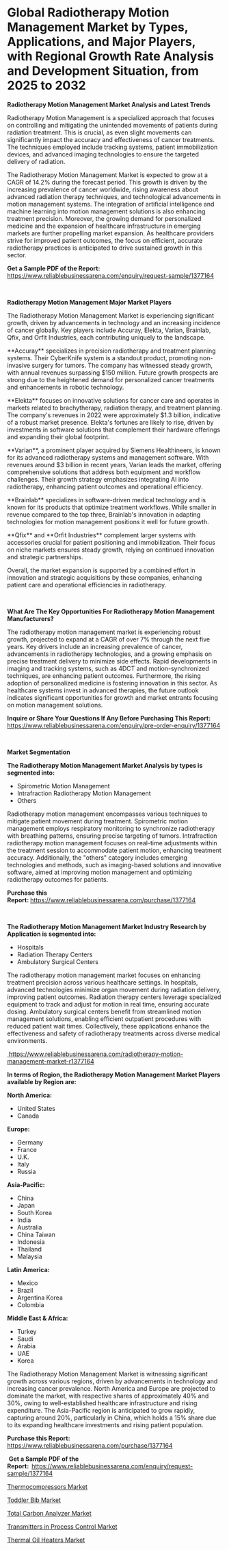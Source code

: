 <p><h1>Global Radiotherapy Motion Management Market by Types, Applications, and Major Players, with Regional Growth Rate Analysis and Development Situation, from 2025 to 2032</h1></p><p><strong>Radiotherapy Motion Management Market Analysis and Latest Trends</strong></p>
<p><p>Radiotherapy Motion Management is a specialized approach that focuses on controlling and mitigating the unintended movements of patients during radiation treatment. This is crucial, as even slight movements can significantly impact the accuracy and effectiveness of cancer treatments. The techniques employed include tracking systems, patient immobilization devices, and advanced imaging technologies to ensure the targeted delivery of radiation.</p><p>The Radiotherapy Motion Management Market is expected to grow at a CAGR of 14.2% during the forecast period. This growth is driven by the increasing prevalence of cancer worldwide, rising awareness about advanced radiation therapy techniques, and technological advancements in motion management systems. The integration of artificial intelligence and machine learning into motion management solutions is also enhancing treatment precision. Moreover, the growing demand for personalized medicine and the expansion of healthcare infrastructure in emerging markets are further propelling market expansion. As healthcare providers strive for improved patient outcomes, the focus on efficient, accurate radiotherapy practices is anticipated to drive sustained growth in this sector.</p></p>
<p><strong>Get a Sample PDF of the Report:&nbsp;</strong> <a href="https://www.reliablebusinessarena.com/enquiry/request-sample/1377164?utm_campaign=3569&utm_medium=2&utm_source=Github&utm_content=ia&utm_term=28032025&utm_id=radiotherapy-motion-management">https://www.reliablebusinessarena.com/enquiry/request-sample/1377164</a></p>
<p>&nbsp;</p>
<p><strong>Radiotherapy Motion Management Major Market Players</strong></p>
<p><p>The Radiotherapy Motion Management Market is experiencing significant growth, driven by advancements in technology and an increasing incidence of cancer globally. Key players include Accuray, Elekta, Varian, Brainlab, Qfix, and Orfit Industries, each contributing uniquely to the landscape.</p><p>**Accuray** specializes in precision radiotherapy and treatment planning systems. Their CyberKnife system is a standout product, promoting non-invasive surgery for tumors. The company has witnessed steady growth, with annual revenues surpassing $150 million. Future growth prospects are strong due to the heightened demand for personalized cancer treatments and enhancements in robotic technology.</p><p>**Elekta** focuses on innovative solutions for cancer care and operates in markets related to brachytherapy, radiation therapy, and treatment planning. The company's revenues in 2022 were approximately $1.3 billion, indicative of a robust market presence. Elekta's fortunes are likely to rise, driven by investments in software solutions that complement their hardware offerings and expanding their global footprint.</p><p>**Varian**, a prominent player acquired by Siemens Healthineers, is known for its advanced radiotherapy systems and management software. With revenues around $3 billion in recent years, Varian leads the market, offering comprehensive solutions that address both equipment and workflow challenges. Their growth strategy emphasizes integrating AI into radiotherapy, enhancing patient outcomes and operational efficiency.</p><p>**Brainlab** specializes in software-driven medical technology and is known for its products that optimize treatment workflows. While smaller in revenue compared to the top three, Brainlab's innovation in adapting technologies for motion management positions it well for future growth.</p><p>**Qfix** and **Orfit Industries** complement larger systems with accessories crucial for patient positioning and immobilization. Their focus on niche markets ensures steady growth, relying on continued innovation and strategic partnerships.</p><p>Overall, the market expansion is supported by a combined effort in innovation and strategic acquisitions by these companies, enhancing patient care and operational efficiencies in radiotherapy.</p></p>
<p>&nbsp;</p>
<p><strong>What Are The Key Opportunities For Radiotherapy Motion Management Manufacturers?</strong></p>
<p><p>The radiotherapy motion management market is experiencing robust growth, projected to expand at a CAGR of over 7% through the next five years. Key drivers include an increasing prevalence of cancer, advancements in radiotherapy technologies, and a growing emphasis on precise treatment delivery to minimize side effects. Rapid developments in imaging and tracking systems, such as 4DCT and motion-synchronized techniques, are enhancing patient outcomes. Furthermore, the rising adoption of personalized medicine is fostering innovation in this sector. As healthcare systems invest in advanced therapies, the future outlook indicates significant opportunities for growth and market entrants focusing on motion management solutions.</p></p>
<p><strong>Inquire or Share Your Questions If Any Before Purchasing This Report:</strong> <a href="https://www.reliablebusinessarena.com/enquiry/pre-order-enquiry/1377164?utm_campaign=3569&utm_medium=2&utm_source=Github&utm_content=ia&utm_term=28032025&utm_id=radiotherapy-motion-management">https://www.reliablebusinessarena.com/enquiry/pre-order-enquiry/1377164</a></p>
<p>&nbsp;</p>
<p><strong>Market Segmentation</strong></p>
<p><strong>The Radiotherapy Motion Management Market Analysis by types is segmented into:</strong></p>
<p><ul><li>Spirometric Motion Management</li><li>Intrafraction Radiotherapy Motion Management</li><li>Others</li></ul></p>
<p><p>Radiotherapy motion management encompasses various techniques to mitigate patient movement during treatment. Spirometric motion management employs respiratory monitoring to synchronize radiotherapy with breathing patterns, ensuring precise targeting of tumors. Intrafraction radiotherapy motion management focuses on real-time adjustments within the treatment session to accommodate patient motion, enhancing treatment accuracy. Additionally, the "others" category includes emerging technologies and methods, such as imaging-based solutions and innovative software, aimed at improving motion management and optimizing radiotherapy outcomes for patients.</p></p>
<p><strong>Purchase this Report:&nbsp;</strong><a href="https://www.reliablebusinessarena.com/purchase/1377164?utm_campaign=3569&utm_medium=2&utm_source=Github&utm_content=ia&utm_term=28032025&utm_id=radiotherapy-motion-management">https://www.reliablebusinessarena.com/purchase/1377164</a></p>
<p>&nbsp;</p>
<p><strong>The Radiotherapy Motion Management Market Industry Research by Application is segmented into:</strong></p>
<p><ul><li>Hospitals</li><li>Radiation Therapy Centers</li><li>Ambulatory Surgical Centers</li></ul></p>
<p><p>The radiotherapy motion management market focuses on enhancing treatment precision across various healthcare settings. In hospitals, advanced technologies minimize organ movement during radiation delivery, improving patient outcomes. Radiation therapy centers leverage specialized equipment to track and adjust for motion in real time, ensuring accurate dosing. Ambulatory surgical centers benefit from streamlined motion management solutions, enabling efficient outpatient procedures with reduced patient wait times. Collectively, these applications enhance the effectiveness and safety of radiotherapy treatments across diverse medical environments.</p></p>
<p><a href="https://www.reliablebusinessarena.com/radiotherapy-motion-management-market-r1377164?utm_campaign=3569&utm_medium=2&utm_source=Github&utm_content=ia&utm_term=28032025&utm_id=radiotherapy-motion-management">&nbsp;https://www.reliablebusinessarena.com/radiotherapy-motion-management-market-r1377164</a></p>
<p><strong>In terms of Region, the Radiotherapy Motion Management Market Players available by Region are:</strong></p>
<p>
    <p> <strong> North America: </strong>
        <ul>
            <li>United States</li>
            <li>Canada</li>
        </ul>
        </p> 
    <p> <strong> Europe: </strong>
        <ul>
            <li>Germany</li>
            <li>France</li>
            <li>U.K.</li>
            <li>Italy</li>
            <li>Russia</li>
        </ul>
        </p> 
    <p> <strong> Asia-Pacific: </strong>
        <ul>
            <li>China</li>
            <li>Japan</li>
            <li>South Korea</li>
            <li>India</li>
            <li>Australia</li>
            <li>China Taiwan</li>
            <li>Indonesia</li>
            <li>Thailand</li>
            <li>Malaysia</li>
        </ul>
        </p> 
    <p> <strong> Latin America: </strong>
        <ul>
            <li>Mexico</li>
            <li>Brazil</li>
            <li>Argentina Korea</li>
            <li>Colombia</li>
        </ul>
        </p> 
    <p> <strong> Middle East & Africa: </strong>
        <ul>
            <li>Turkey</li>
            <li>Saudi</li>
            <li>Arabia</li>
            <li>UAE</li>
            <li>Korea</li>
        </ul>
    </p>
    </p>
<p><p>The Radiotherapy Motion Management Market is witnessing significant growth across various regions, driven by advancements in technology and increasing cancer prevalence. North America and Europe are projected to dominate the market, with respective shares of approximately 40% and 30%, owing to well-established healthcare infrastructure and rising expenditure. The Asia-Pacific region is anticipated to grow rapidly, capturing around 20%, particularly in China, which holds a 15% share due to its expanding healthcare investments and rising patient population.</p></p>
<p><strong>Purchase this Report: </strong><a href="https://www.reliablebusinessarena.com/purchase/1377164?utm_campaign=3569&utm_medium=2&utm_source=Github&utm_content=ia&utm_term=28032025&utm_id=radiotherapy-motion-management">https://www.reliablebusinessarena.com/purchase/1377164</a></p>
<p>&nbsp;<strong>Get a Sample PDF of the Report:&nbsp;&nbsp;</strong><a href="https://www.reliablebusinessarena.com/enquiry/request-sample/1377164?utm_campaign=3569&utm_medium=2&utm_source=Github&utm_content=ia&utm_term=28032025&utm_id=radiotherapy-motion-management">https://www.reliablebusinessarena.com/enquiry/request-sample/1377164</a></p>
<p><strong></strong></p>
<p><p><a href="https://www.linkedin.com/pulse/global-thermocompressors-market-size-2025-2032-insights-q8fne?utm_campaign=3569&utm_medium=2&utm_source=Github&utm_content=ia&utm_term=28032025&utm_id=radiotherapy-motion-management">Thermocompressors Market</a></p><p><a href="https://github.com/haajipauget/Market-Research-Report-List-1/blob/main/toddler-bib-market.md?utm_campaign=3569&utm_medium=2&utm_source=Github&utm_content=ia&utm_term=28032025&utm_id=radiotherapy-motion-management">Toddler Bib Market</a></p><p><a href="https://www.linkedin.com/pulse/state-total-carbon-analyzer-market-projected-growth-cagr-lj79e?utm_campaign=3569&utm_medium=2&utm_source=Github&utm_content=ia&utm_term=28032025&utm_id=radiotherapy-motion-management">Total Carbon Analyzer Market</a></p><p><a href="https://www.linkedin.com/pulse/transmitters-process-control-market-report-2025-2032-cagr-wyyne?utm_campaign=3569&utm_medium=2&utm_source=Github&utm_content=ia&utm_term=28032025&utm_id=radiotherapy-motion-management">Transmitters in Process Control Market</a></p><p><a href="https://www.linkedin.com/pulse/how-64-growth-thermal-oil-heaters-market-shaped-major-drivers-sw1he?utm_campaign=3569&utm_medium=2&utm_source=Github&utm_content=ia&utm_term=28032025&utm_id=radiotherapy-motion-management">Thermal Oil Heaters Market</a></p></p>